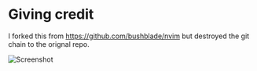 # Giving credit
I forked this from https://github.com/bushblade/nvim but destroyed the git chain to the orignal repo.

![Screenshot](https://res.cloudinary.com/bushblade/image/upload/v1665252432/Nvim-Screenshot-02.webp)
